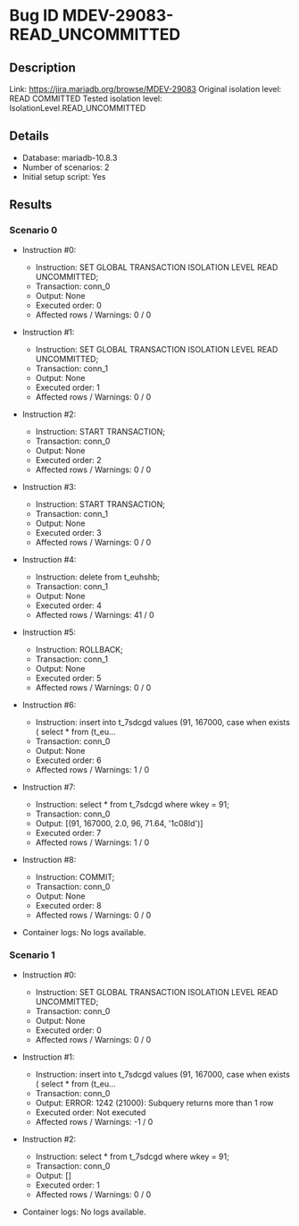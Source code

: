 # Bug ID MDEV-29083-READ_UNCOMMITTED

## Description

Link:                     https://jira.mariadb.org/browse/MDEV-29083
Original isolation level: READ COMMITTED
Tested isolation level:   IsolationLevel.READ_UNCOMMITTED


## Details
 * Database: mariadb-10.8.3
 * Number of scenarios: 2
 * Initial setup script: Yes

## Results
### Scenario 0
 * Instruction #0:
     - Instruction:  SET GLOBAL TRANSACTION ISOLATION LEVEL READ UNCOMMITTED;
     - Transaction: conn_0
     - Output: None
     - Executed order: 0
     - Affected rows / Warnings: 0 / 0
 * Instruction #1:
     - Instruction:  SET GLOBAL TRANSACTION ISOLATION LEVEL READ UNCOMMITTED;
     - Transaction: conn_1
     - Output: None
     - Executed order: 1
     - Affected rows / Warnings: 0 / 0
 * Instruction #2:
     - Instruction:  START TRANSACTION;
     - Transaction: conn_0
     - Output: None
     - Executed order: 2
     - Affected rows / Warnings: 0 / 0
 * Instruction #3:
     - Instruction:  START TRANSACTION;
     - Transaction: conn_1
     - Output: None
     - Executed order: 3
     - Affected rows / Warnings: 0 / 0
 * Instruction #4:
     - Instruction:  delete from t_euhshb;
     - Transaction: conn_1
     - Output: None
     - Executed order: 4
     - Affected rows / Warnings: 41 / 0
 * Instruction #5:
     - Instruction:  ROLLBACK;
     - Transaction: conn_1
     - Output: None
     - Executed order: 5
     - Affected rows / Warnings: 0 / 0
 * Instruction #6:
     - Instruction:  insert into t_7sdcgd values (91, 167000, case when exists ( select * from (t_eu...
     - Transaction: conn_0
     - Output: None
     - Executed order: 6
     - Affected rows / Warnings: 1 / 0
 * Instruction #7:
     - Instruction:  select * from t_7sdcgd where wkey = 91;
     - Transaction: conn_0
     - Output: [(91, 167000, 2.0, 96, 71.64, '1c08ld')]
     - Executed order: 7
     - Affected rows / Warnings: 1 / 0
 * Instruction #8:
     - Instruction:  COMMIT;
     - Transaction: conn_0
     - Output: None
     - Executed order: 8
     - Affected rows / Warnings: 0 / 0

 * Container logs:
   No logs available.

### Scenario 1
 * Instruction #0:
     - Instruction:  SET GLOBAL TRANSACTION ISOLATION LEVEL READ UNCOMMITTED;
     - Transaction: conn_0
     - Output: None
     - Executed order: 0
     - Affected rows / Warnings: 0 / 0
 * Instruction #1:
     - Instruction:  insert into t_7sdcgd values (91, 167000, case when exists ( select * from (t_eu...
     - Transaction: conn_0
     - Output: ERROR: 1242 (21000): Subquery returns more than 1 row
     - Executed order: Not executed
     - Affected rows / Warnings: -1 / 0
 * Instruction #2:
     - Instruction:  select * from t_7sdcgd where wkey = 91;
     - Transaction: conn_0
     - Output: []
     - Executed order: 1
     - Affected rows / Warnings: 0 / 0

 * Container logs:
   No logs available.
